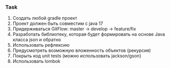 <h3>Task</h3>
<ol>
<li>Создать любой gradle проект</li>
<li>Проект должен быть совместим с java 17</li>
<li>Придерживаться GitFlow: master -> develop -> feature/fix</li>
<li>Разработать библиотеку, которая будет формировать на основе Java класса json и обратно</li>
<li>Использовать рефлексию</li>
<li>Предусмотреть возможную вложенность объектов (рекурсия)</li>
<li>Покрыть код unit tests (можно использовать jackson/gson)</li>
<li>Использовать lombok</li>
</ol>
